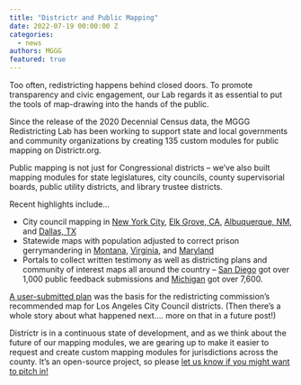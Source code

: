 ```yaml
---
title: "Districtr and Public Mapping"
date: 2022-07-19 00:00:00 Z
categories:
  - news
authors: MGGG
featured: true
---
```

Too often, redistricting happens behind closed doors.  To promote transparency and civic engagement, our Lab regards it as essential to put the tools
of map-drawing into the hands of the public.  

Since the release of the 2020 Decennial Census data, the MGGG Redistricting Lab has been working to support state and local governments and
community organizations by creating 135 custom modules for public mapping on Districtr.org.  

Public mapping is not just for Congressional districts – we’ve also built mapping modules for state legislatures, city councils, county
supervisorial boards, public utility districts, and library trustee districts. 

Recent highlights include…

* City council mapping in [New York City](districtr.org/tag/NYC2022), [Elk Grove, CA](districtr.org/tag/drawEG), [Albuquerque, NM](districtr.org/tag/drawABQ), and [Dallas, TX](districtr.org/tag/CityOfDallas)
* Statewide maps with population adjusted to correct prison gerrymandering in [Montana](districtr.org/montana), [Virginia](districtr.org/virginia), and [Maryland](districtr.org/maryland) 
* Portals to collect written testimony as well as districting plans and community of interest maps all around the country – [San Diego](portal.sandiego-mapping.org) got over 1,000 public feedback submissions and [Michigan](michigan-mapping.org) got over 7,600.

[A user-submitted plan](https://districtr.org/plan/57312) was the basis for the redistricting commission’s recommended map for Los Angeles City Council districts.  (Then there’s a whole story about what happened next…. more on that in a future post!)

Districtr is in a continuous state of development, and as we think about the future of our mapping modules, we are gearing up to make it easier to request
and create custom mapping modules for jurisdictions across the county.  It’s an open-source project, so please
[let us know if you might want to pitch in!](contact@mggg.org)

